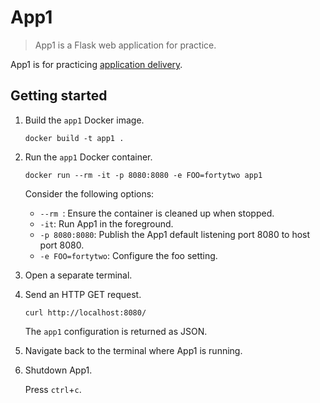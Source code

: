 # App1

> App1 is a Flask web application for practice.

App1 is for practicing [application delivery](https://www.hashicorp.com/resources/application-delivery-hashicorp).

## Getting started

1. Build the `app1` Docker image.

   ```
   docker build -t app1 .
   ```

1. Run the `app1` Docker container.

   ```
   docker run --rm -it -p 8080:8080 -e FOO=fortytwo app1
   ```

   Consider the following options:
   * `--rm `: Ensure the container is cleaned up when stopped.
   * `-it`: Run App1 in the foreground.
   * `-p 8080:8080`: Publish the App1 default listening port 8080 to host port 8080.
   * `-e FOO=fortytwo`: Configure the foo setting.

1. Open a separate terminal.

1. Send an HTTP GET request.

   ```
   curl http://localhost:8080/
   ```

   The `app1` configuration is returned as JSON.

1. Navigate back to the terminal where App1 is running.

1. Shutdown App1.

   Press `ctrl`+`c`.
